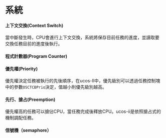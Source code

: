 # 系統

#### 上下文交換\(Context Switch\)

當中斷發生時，CPU會進行上下文交換，系統將保存目前任務的進度，並讀取要交換任務目前的進度後執行。

#### 程式計數器\(Program Counter\)

#### 優先權\(Priority\)

優先權決定任務被執行的先後順序，在ucos-II中，優先級別可以透過任務控制塊中的參數`OSCTCBPrio`決定，值越小則優先級別越高。

#### 先行、搶占\(Preemption\)

優先權高的任務可以搶佔CPU，當任務完成後釋放CPU。ucos-ii是依照搶占式的機制調配任務。

#### 信號機（semaphore）

